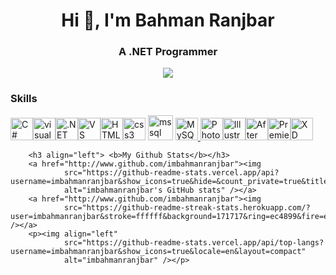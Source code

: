 <h1 align="center">Hi 👋, I'm Bahman Ranjbar</h1>

<h3 align="center">A .NET Programmer</h3>

<div id="header" align="center">
    <img src="https://64.media.tumblr.com/cdadc96caafe6ca605fc34b52f97a1b4/tumblr_mk0s45n8R81rmcgo1o1_250.gifv" />
</div>
<h3 align="left"> Skills</h3>
<p align="left">
    <a href="https://docs.microsoft.com/en-us/dotnet/csharp/" target="_blank" rel="noreferrer"><img
            src="https://raw.githubusercontent.com/danielcranney/readme-generator/main/public/icons/skills/csharp-colored.svg"
            width="36" height="36" alt="C#" /></a><a href="https://www.figma.com/" target="_blank" rel="noreferrer"><img
            src="https://raw.githubusercontent.com/danielcranney/readme-generator/main/public/icons/skills/dot-net-colored.svg"
            width="36" height="36" alt="visual-studio" /></a><a href="https://www.figma.com/" target="_blank"
        rel="noreferrer"><img src="https://img.icons8.com/?size=100&id=ezj3zaVtImPg&format=png&color=000000" width="36"
            height="36" alt=".NET" /></a><a href="https://docs.microsoft.com/en-us/cpp/?view=msvc-170"
        src="https://raw.githubusercontent.com/danielcranney/readme-generator/main/public/ico<a href="
        https://code.visualstudio.com/" target="_blank" rel="noreferrer"><img
            src="https://raw.githubusercontent.com/danielcranney/readme-generator/main/public/icons/skills/visualstudiocode.svg"
            width="36" height="36" alt="VS Code" /></a><a href="https://developer.mozilla.org/en-US/docs/Glossary/HTML5"
        target="_blank" rel="noreferrer"><img
            src="https://raw.githubusercontent.com/danielcranney/readme-generator/main/public/icons/skills/html5-colored.svg"
            width="36" height="36" alt="HTML5" /></a><img
        src="https://cdn.jsdelivr.net/gh/devicons/devicon/icons/css3/css3-original.svg" height="36" alt="css3 logo" />
    <img src="https://www.svgrepo.com/show/303229/microsoft-sql-server-logo.svg" alt="mssql" width="40" height="40" />
    </a><a href="https://www.mysql.com/" target="_blank" rel="noreferrer"><img
            src="https://raw.githubusercontent.com/danielcranney/readme-generator/main/public/icons/skills/mysql-colored.svg"
            width="36" height="36" alt="MySQL" /></a><a href="https://www.adobe.com/uk/products/photoshop.html"
        target="_blank" rel="noreferrer">
        <img src="https://raw.githubusercontent.com/danielcranney/readme-generator/main/public/icons/skills/photoshop-colored.svg"
            width="36" height="36" alt="Photoshop" /></a><a href="https://www.adobe.com/uk/products/illustrator.html"
        target="_blank" rel="noreferrer"><img
            src="https://raw.githubusercontent.com/danielcranney/readme-generator/main/public/icons/skills/illustrator-colored.svg"
            width="36" height="36" alt="Illustrator" /></a><a href="https://www.adobe.com/uk/products/aftereffects.html"
        target="_blank" rel="noreferrer"><img
            src="https://raw.githubusercontent.com/danielcranney/readme-generator/main/public/icons/skills/aftereffects-colored.svg"
            width="36" height="36" alt="After Effects" /></a><a href="https://www.adobe.com/uk/products/premiere.html"
        target="_blank" rel="noreferrer"><img
            src="https://raw.githubusercontent.com/danielcranney/readme-generator/main/public/icons/skills/premierepro-colored.svg"
            width="36" height="36" alt="Premiere Pro" /></a><a href="https://www.adobe.com/uk/products/xd.html"
        target="_blank" rel="noreferrer"><img
            src="https://raw.githubusercontent.com/danielcranney/readme-generator/main/public/icons/skills/xd-colored.svg"
            width="36" height="36" alt="XD" /></a>
    
      
        <h3 align="left"> <b>My Github Stats</b></h3>
        <a href="http://www.github.com/imbahmanranjbar"><img
                src="https://github-readme-stats.vercel.app/api?username=imbahmanranjbar&show_icons=true&hide=&count_private=true&title_color=ec4899&text_color=ffffff&icon_color=facc15&bg_color=171717&hide_border=true&show_icons=true"
                alt="imbahmanranjbar's GitHub stats" /></a>
        <a href="http://www.github.com/imbahmanranjbar"><img
                src="https://github-readme-streak-stats.herokuapp.com/?user=imbahmanranjbar&stroke=ffffff&background=171717&ring=ec4899&fire=ec4899&currStreakNum=ffffff&currStreakLabel=ec4899&sideNums=ffffff&sideLabels=ffffff&dates=ffffff&hide_border=true" /></a>
        <p><img align="left"
                src="https://github-readme-stats.vercel.app/api/top-langs?username=imbahmanranjbar&show_icons=true&locale=en&layout=compact"
                alt="imbahmanranjbar" /></p>
